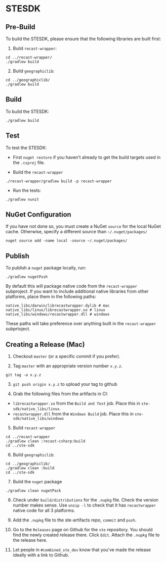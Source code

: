 # STESDK

## Pre-Build
To build the STESDK, please ensure that the following libraries are built first:

1. Build `recast-wrapper`:
```
cd ../recast-wrapper/
./gradlew build
```

2. Build `geographiclib`:
```
cd ../geographiclib/
./gradlew build
```

## Build
To build the STESDK:
```
./gradlew build
```

## Test
To test the STESDK:

- First `nuget restore` if you haven't already to get the build targets used in the `.csproj` file.

- Build the `recast-wrapper`
```
./recast-wrapper/gradlew build -p recast-wrapper
```

- Run the tests:
```
./gradlew nunit
```

## NuGet Configuration
If you have not done so, you must create a NuGet `source` for the local NuGet cache. Otherwise, specify a different source than `~/.nuget/packages/`
```
nuget source add -name local -source ~/.nuget/packages/
```

## Publish
To publish a `nuget` package locally, run:

```
./gradlew nugetPush
```

By default this will package native code from the `recast-wrapper` subproject. If you want to include additional native libraries from other platforms, place them in the following paths:

```
native_libs/darwin/librecastwrapper.dylib # mac
native_libs/linux/librecastwrapper.so # linux
native_libs/windows/recastwrapper.dll # windows
```

These paths will take preference over anything built in the `recast-wrapper` subprtoject.

## Creating a Release (Mac)
1. Checkout `master` (or a specific commit if you prefer).

2. Tag `master` with  an appropriate version number `x.y.z`.

```
git tag -a x.y.z
```

3. `git push origin x.y.z` to upload your tag to github

4. Grab the following files from the artifacts in CI:

- `librecastwrapper.so` from the `Build and Test` job. Place this in `ste-sdk/native_libs/linux`.
- `recastwrapper.dll` from the `Windows Build` job. Place this in `ste-sdk/native_libs/windows`

5. Build `recast-wrapper`

```
cd ../recast-wrapper
./gradlew clean :recast-csharp:build
cd ../ste-sdk
```

6. Build `geographiclib`:
```
cd ../geographiclib/
./gradlew clean :build
cd ../ste-sdk
```

7. Build the `nuget` package

```
./gradlew clean nugetPack
```

8. Check under `build/distributions` for the `.nupkg` file. Check the version number makes sense. Use `unzip -l` to check that it has `recastwrapper` native code for all 3 platforms.

9. Add the `.nupkg` file to the ste-artifacts repo, `commit` and `push`.

10. Go to the `Releases` page on Github for the `ste` repository. You should find the newly created release there. Click `Edit`. Attach the `.nupkg` file to the release here.

11. Let people in `#combined_ste_dev` know that you've made the release ideally with a link to Github.
